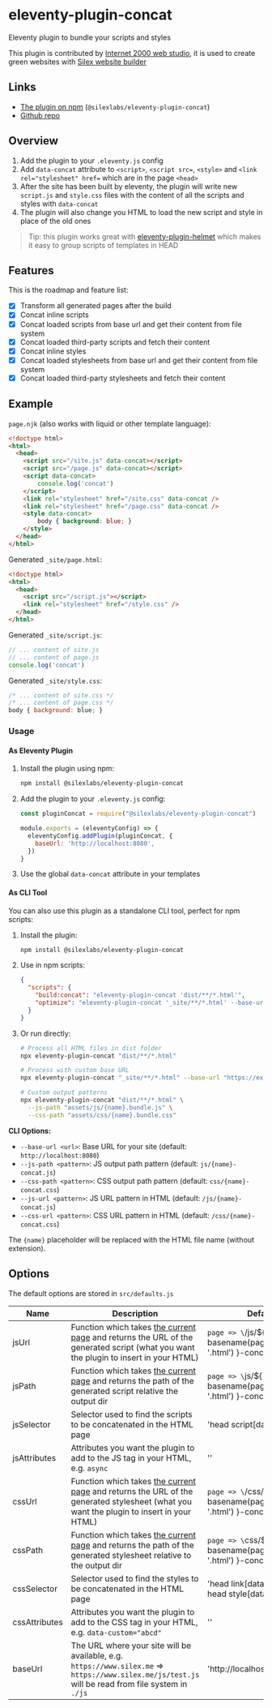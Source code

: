 # eleventy-plugin-concat

Eleventy plugin to bundle your scripts and styles

This plugin is contributed by [Internet 2000 web studio](https://internet2000.net/), it is used to create green websites with [Silex website builder](https://www.silex.me/)

## Links

* [The plugin on npm](https://www.npmjs.com/package/@silexlabs/eleventy-plugin-concat) (`@silexlabs/eleventy-plugin-concat`)
* [Github repo](https://github.com/silexlabs/eleventy-plugin-concat)

## Overview

1. Add the plugin to your `.eleventy.js` config
1. Add `data-concat` attribute to `<script>`, `<script src=`, `<style>` and `<link rel="stylesheet" href=` which are in the page `<head>`
1. After the site has been built by eleventy, the plugin will write new `script.js` and `style.css` files with the content of all the scripts and styles with `data-concat`
1. The plugin will also change you HTML to load the new script and style in place of the old ones

> Tip: this plugin works great with [eleventy-plugin-helmet](https://www.npmjs.com/package/eleventy-plugin-helmet) which makes it easy to group scripts of templates in HEAD

## Features

This is the roadmap and feature list:

* [x] Transform all generated pages after the build
* [x] Concat inline scripts
* [x] Concat loaded scripts from base url and get their content from file system
* [x] Concat loaded third-party scripts and fetch their content
* [x] Concat inline styles
* [x] Concat loaded stylesheets from base url and get their content from file system
* [x] Concat loaded third-party stylesheets and fetch their content

## Example

`page.njk` (also works with liquid or other template language):
```html
<!doctype html>
<html>
  <head>
    <script src="/site.js" data-concat></script>
    <script src="/page.js" data-concat></script>
    <script data-concat>
        console.log('concat')
    </script>
    <link rel="stylesheet" href="/site.css" data-concat />
    <link rel="stylesheet" href="/page.css" data-concat />
    <style data-concat>
        body { background: blue; }
    </style>
  </head>
</html>
```

Generated `_site/page.html`:
```html
<!doctype html>
<html>
  <head>
    <script src="/script.js"></script>
    <link rel="stylesheet" href="/style.css" />
  </head>
</html>
```

Generated `_site/script.js`:
```js
// ... content of site.js
// ... content of page.js
console.log('concat')
```

Generated `_site/style.css`:
```js
/* ... content of site.css */
/* ... content of page.css */
body { background: blue; }
```
### Usage

#### As Eleventy Plugin

1. Install the plugin using npm:

   ```sh
   npm install @silexlabs/eleventy-plugin-concat
   ```

2. Add the plugin to your `.eleventy.js` config:

   ```js
   const pluginConcat = require("@silexlabs/eleventy-plugin-concat")

   module.exports = (eleventyConfig) => {
     eleventyConfig.addPlugin(pluginConcat, {
       baseUrl: 'http://localhost:8080',
     })
   }
   ```

3. Use the global `data-concat` attribute in your templates

#### As CLI Tool

You can also use this plugin as a standalone CLI tool, perfect for npm scripts:

1. Install the plugin:

   ```sh
   npm install @silexlabs/eleventy-plugin-concat
   ```

2. Use in npm scripts:

   ```json
   {
     "scripts": {
       "build:concat": "eleventy-plugin-concat 'dist/**/*.html'",
       "optimize": "eleventy-plugin-concat '_site/**/*.html' --base-url 'https://example.com'"
     }
   }
   ```

3. Or run directly:

   ```sh
   # Process all HTML files in dist folder
   npx eleventy-plugin-concat "dist/**/*.html"
   
   # Process with custom base URL
   npx eleventy-plugin-concat "_site/**/*.html" --base-url "https://example.com"
   
   # Custom output patterns
   npx eleventy-plugin-concat "dist/**/*.html" \
     --js-path "assets/js/{name}.bundle.js" \
     --css-path "assets/css/{name}.bundle.css"
   ```

**CLI Options:**
- `--base-url <url>`: Base URL for your site (default: `http://localhost:8080`)
- `--js-path <pattern>`: JS output path pattern (default: `js/{name}-concat.js`)
- `--css-path <pattern>`: CSS output path pattern (default: `css/{name}-concat.css`)
- `--js-url <pattern>`: JS URL pattern in HTML (default: `/js/{name}-concat.js`)
- `--css-url <pattern>`: CSS URL pattern in HTML (default: `/css/{name}-concat.css`)

The `{name}` placeholder will be replaced with the HTML file name (without extension).

## Options

The default options are stored in `src/defaults.js`

| Name | Description | Default |
| -- | -- | -- |
| jsUrl | Function which takes [the current page](https://www.11ty.dev/docs/data-eleventy-supplied/#page-variable) and returns the URL of the generated script (what you want the plugin to insert in your HTML) | `page => \`/js/${ basename(page.outputPath, '.html') }-concat.js\`` |
| jsPath | Function which takes [the current page](https://www.11ty.dev/docs/data-eleventy-supplied/#page-variable) and returns the path of the generated script relative the output dir | `page => \`js/${ basename(page.outputPath, '.html') }-concat.js\`` |
| jsSelector | Selector used to find the scripts to be concatenated in the HTML page | 'head script[data-concat]' |
| jsAttributes | Attributes you want the plugin to add to the JS tag in your HTML, e.g. `async` | '' |
| cssUrl | Function which takes [the current page](https://www.11ty.dev/docs/data-eleventy-supplied/#page-variable) and returns the URL of the generated stylesheet (what you want the plugin to insert in your HTML) | `page => \`/css/${ basename(page.outputPath, '.html') }-concat.css\`` |
| cssPath | Function which takes [the current page](https://www.11ty.dev/docs/data-eleventy-supplied/#page-variable) and returns the path of the generated stylesheet relative to the output dir | `page => \`css/${ basename(page.outputPath, '.html') }-concat.css\`` |
| cssSelector | Selector used to find the styles to be concatenated in the HTML page | 'head link[data-concat], head style[data-concat]' |
| cssAttributes | Attributes you want the plugin to add to the CSS tag in your HTML, e.g. `data-custom="abcd"` | '' |
| baseUrl | The URL where your site will be available, e.g. `https://www.silex.me` => `https://www.silex.me/js/test.js` will be read from file system in `./js` | 'http://localhost:8080' |

